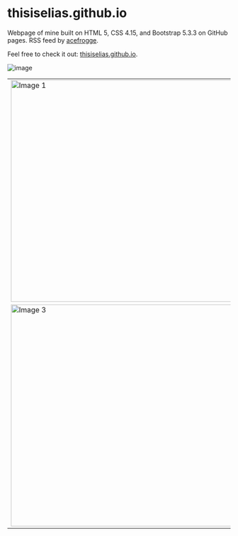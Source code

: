 # thisiselias.github.io
Webpage of mine built on HTML 5, CSS 4.15, and Bootstrap 5.3.3 on GitHub pages. RSS feed by [acefrogge](https://github.com/acefrogge/CS-RSS-FEED).

Feel free to check it out: [thisiselias.github.io](https://thisiselias.github.io/).

![image](https://github.com/user-attachments/assets/7f365aa8-c31b-4d25-ad42-8ff8b5e8a948)

<table>
  <tr>
    <td><img src="https://github.com/user-attachments/assets/07708283-1c9d-4263-af8e-5324c623feee" alt="Image 1" width="500"/></td>
    <td><img src="https://github.com/user-attachments/assets/7a2c5223-5cde-40e2-b4cd-5b195b6e65c6" alt="Image 2" width="500"/></td>
  </tr>
  <tr>
    <td><img src="https://github.com/user-attachments/assets/de383e74-0823-4b7d-ae8f-b9029c748886" alt="Image 3" width="500"/></td>
    <td><img src="https://github.com/user-attachments/assets/aa592491-b835-4c27-8670-1b723b868730" alt="Image 4" width="500"/></td>
  </tr>
</table>
